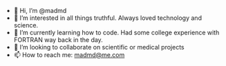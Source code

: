 - 👋 Hi, I’m @madmd
- 👀 I’m interested in all things truthful.  Always loved technology and science.      
- 🌱 I’m currently learning how to code. Had some college experience with FORTRAN way back in the day.
- 💞️ I’m looking to collaborate on scientific or medical projects
- 📫 How to reach me: madmd@me.com

<!---
madmd/madmd is a ✨ special ✨ repository because its `README.md` (this file) appears on your GitHub profile.
You can click the Preview link to take a look at your changes.
--->
